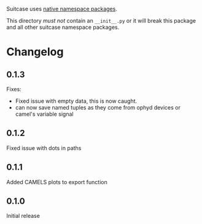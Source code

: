 Suitcase uses
[native namespace packages](https://packaging.python.org/guides/packaging-namespace-packages/#native-namespace-packages).

This directory *must not* contain an ``__init__.py`` or it will break this
package and all other suitcase namespace packages.



# Changelog

## 0.1.3
Fixes:
- Fixed issue with empty data, this is now caught.
- can now save named tuples as they come from ophyd devices or camel's variable signal

## 0.1.2
Fixed issue with dots in paths

## 0.1.1
Added CAMELS plots to export function

## 0.1.0
Initial release
